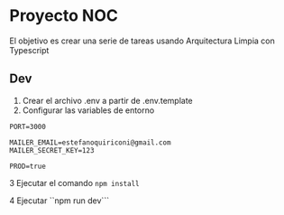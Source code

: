 # Proyecto NOC

El objetivo es crear una serie de tareas usando Arquitectura Limpia con Typescript

## Dev

1. Crear el archivo .env a partir de .env.template
2. Configurar las variables de entorno

```env
PORT=3000

MAILER_EMAIL=estefanoquiriconi@gmail.com
MAILER_SECRET_KEY=123

PROD=true
```

3 Ejecutar el comando ```npm install```

4 Ejecutar ``npm run dev```

